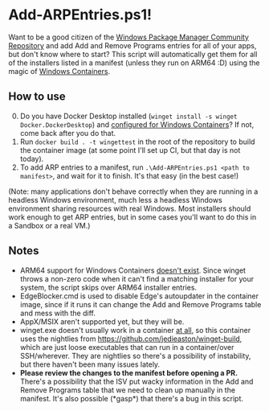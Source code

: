 # Add-ARPEntries.ps1!


Want to be a good citizen of the [Windows Package Manager Community Repository](https://github.com/microsoft/winget-pkgs) and add Add and Remove Programs entries for all of your apps, but don't know where to start? This script will automatically get them for all of the installers listed in a manifest (unless they run on ARM64 :D) using the magic of [Windows Containers](https://docs.microsoft.com/en-us/virtualization/windowscontainers/about/).

## How to use
0. Do you have Docker Desktop installed (`winget install -s winget Docker.DockerDesktop`) and [configured for Windows Containers](https://docs.microsoft.com/en-us/virtualization/windowscontainers/quick-start/set-up-environment?tabs=Windows-10-and-11)? If not, come back after you do that.
1. Run `docker build . -t wingettest` in the root of the repository to build the container image (at some point I'll set up CI, but that day is not today).
2. To add ARP entries to a manifest, run `.\Add-ARPEntries.ps1 <path to manifest>`, and wait for it to finish. It's that easy (in the best case!)

(Note: many applications don't behave correctly when they are running in a headless Windows environment, much less a headless Windows environment sharing resources with real Windows. Most installers should work enough to get ARP entries, but in some cases you'll want to do this in a Sandbox or a real VM.)

## Notes
- ARM64 support for Windows Containers [doesn't exist](https://github.com/docker/for-win/issues/5013). Since winget throws a non-zero code when it can't find a matching installer for your system, the script skips over ARM64 installer entries.
- EdgeBlocker.cmd is used to disable Edge's autoupdater in the container image, since if it runs it can change the Add and Remove Programs table and mess with the diff.
- AppX/MSIX aren't supported yet, but they will be.
- winget.exe doesn't usually work in a container [at all](https://github.com/microsoft/winget-cli/issues/1474), so this container uses the nightlies from https://github.com/jedieaston/winget-build, which are just loose executables that can run in a container/over SSH/wherever. They are nightlies so there's a possibility of instability, but there haven't been many issues lately.
- **Please review the changes to the manifest before opening a PR.** There's a possibility that the ISV put wacky information in the Add and Remove Programs table that we need to clean up manually in the manifest. It's also possible (\*gasp\*) that there's a bug in this script.
